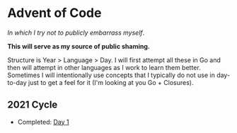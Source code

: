 # Advent of Code
_In which I try not to publicly embarrass myself_.

**This will serve as my source of public shaming.**

Structure is Year > Language > Day. I will first attempt all these in Go and then will attempt in
other languages as I work to learn them better. Sometimes I will intentionally use concepts that I
typically do not use in day-to-day just to get a feel for it (I'm looking at you Go + Closures).

## 2021 Cycle
- Completed: [Day 1](https://github.com/mountainerd/adventofcode/tree/main/2021/Go/01)
